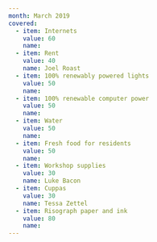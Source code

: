 ```yaml
---
month: March 2019
covered:
  - item: Internets
    value: 60
    name: 
  - item: Rent
    value: 40
    name: Joel Roast
  - item: 100% renewably powered lights
    value: 50
    name: 
  - item: 100% renewable computer power
    value: 50
    name: 
  - item: Water
    value: 50
    name: 
  - item: Fresh food for residents
    value: 50
    name: 
  - item: Workshop supplies
    value: 30
    name: Luke Bacon
  - item: Cuppas
    value: 30
    name: Tessa Zettel
  - item: Risograph paper and ink
    value: 80
    name: 
---
```

